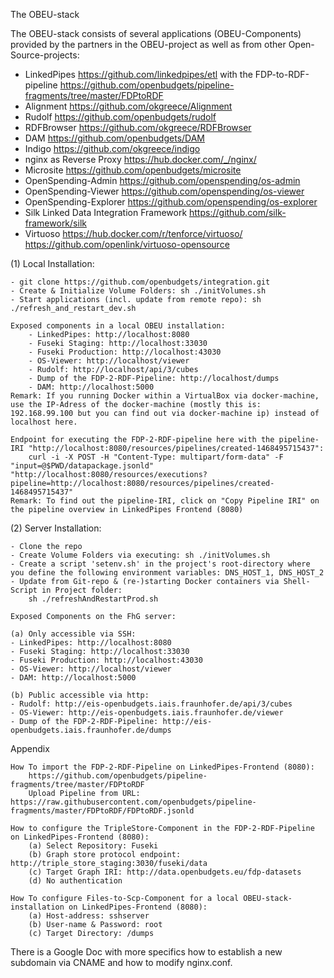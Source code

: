 The OBEU-stack

The OBEU-stack consists of several applications (OBEU-Components) provided by the partners in the OBEU-project as well as from other Open-Source-projects:
- LinkedPipes https://github.com/linkedpipes/etl with the FDP-to-RDF-pipeline https://github.com/openbudgets/pipeline-fragments/tree/master/FDPtoRDF
- Alignment https://github.com/okgreece/Alignment
- Rudolf https://github.com/openbudgets/rudolf
- RDFBrowser https://github.com/okgreece/RDFBrowser
- DAM https://github.com/openbudgets/DAM
- Indigo https://github.com/okgreece/indigo
- nginx as Reverse Proxy https://hub.docker.com/_/nginx/
- Microsite https://github.com/openbudgets/microsite
- OpenSpending-Admin https://github.com/openspending/os-admin
- OpenSpending-Viewer https://github.com/openspending/os-viewer
- OpenSpending-Explorer https://github.com/openspending/os-explorer
- Silk Linked Data Integration Framework https://github.com/silk-framework/silk
- Virtuoso https://hub.docker.com/r/tenforce/virtuoso/ https://github.com/openlink/virtuoso-opensource

(1) Local Installation:
    
    - git clone https://github.com/openbudgets/integration.git
    - Create & Initialize Volume Folders: sh ./initVolumes.sh
    - Start applications (incl. update from remote repo): sh ./refresh_and_restart_dev.sh
    
    Exposed components in a local OBEU installation:
        - LinkedPipes: http://localhost:8080
        - Fuseki Staging: http://localhost:33030
        - Fuseki Production: http://localhost:43030
        - OS-Viewer: http://localhost/viewer
        - Rudolf: http://localhost/api/3/cubes
        - Dump of the FDP-2-RDF-Pipeline: http://localhost/dumps
        - DAM: http://localhost:5000
    Remark: If you running Docker within a VirtualBox via docker-machine, use the IP-Adress of the docker-machine (mostly this is: 192.168.99.100 but you can find out via docker-machine ip) instead of localhost here.
    
    Endpoint for executing the FDP-2-RDF-pipeline here with the pipeline-IRI "http://localhost:8080/resources/pipelines/created-1468495715437":
        curl -i -X POST -H "Content-Type: multipart/form-data" -F "input=@$PWD/datapackage.jsonld" "http://localhost:8080/resources/executions?pipeline=http://localhost:8080/resources/pipelines/created-1468495715437"
    Remark: To find out the pipeline-IRI, click on "Copy Pipeline IRI" on the pipeline overview in LinkedPipes Frontend (8080)

(2) Server Installation:
    
    - Clone the repo
    - Create Volume Folders via executing: sh ./initVolumes.sh
    - Create a script 'setenv.sh' in the project's root-directory where you define the following environment variables: DNS_HOST_1, DNS_HOST_2
    - Update from Git-repo & (re-)starting Docker containers via Shell-Script in Project folder:
        sh ./refreshAndRestartProd.sh

    Exposed Components on the FhG server:

    (a) Only accessible via SSH:
    - LinkedPipes: http://localhost:8080
    - Fuseki Staging: http://localhost:33030
    - Fuseki Production: http://localhost:43030
    - OS-Viewer: http://localhost/viewer
    - DAM: http://localhost:5000

    (b) Public accessible via http:
    - Rudolf: http://eis-openbudgets.iais.fraunhofer.de/api/3/cubes
    - OS-Viewer: http://eis-openbudgets.iais.fraunhofer.de/viewer
    - Dump of the FDP-2-RDF-Pipeline: http://eis-openbudgets.iais.fraunhofer.de/dumps

Appendix

    How To import the FDP-2-RDF-Pipeline on LinkedPipes-Frontend (8080):
        https://github.com/openbudgets/pipeline-fragments/tree/master/FDPtoRDF
        Upload Pipeline from URL: https://raw.githubusercontent.com/openbudgets/pipeline-fragments/master/FDPtoRDF/FDPtoRDF.jsonld
    
    How to configure the TripleStore-Component in the FDP-2-RDF-Pipeline on LinkedPipes-Frontend (8080):
        (a) Select Repository: Fuseki
        (b) Graph store protocol endpoint: http://triple_store_staging:3030/fuseki/data
        (c) Target Graph IRI: http://data.openbudgets.eu/fdp-datasets
        (d) No authentication

    How To configure Files-to-Scp-Component for a local OBEU-stack-installation on LinkedPipes-Frontend (8080):
        (a) Host-address: sshserver
        (b) User-name & Password: root
        (c) Target Directory: /dumps

There is a Google Doc with more specifics how to establish a new subdomain via CNAME and how to modify nginx.conf.
